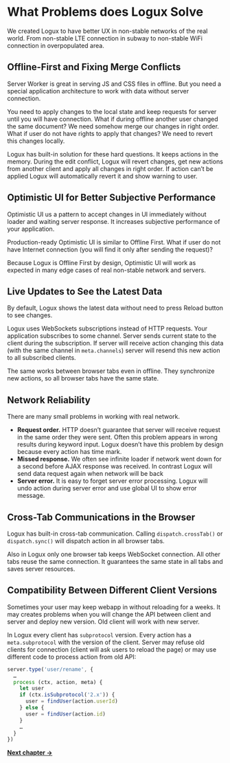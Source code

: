# What Problems does Logux Solve

We created Logux to have better UX in non-stable networks of the real world. From non-stable LTE connection in subway to non-stable WiFi connection in overpopulated area.


## Offline-First and Fixing Merge Conflicts

Server Worker is great in serving JS and CSS files in offline. But you need a special application architecture to work with data without server connection.

You need to apply changes to the local state and keep requests for server until you will have connection. What if during offline another user changed the same document? We need somehow merge our changes in right order. What if user do not have rights to apply that changes? We need to revert this changes locally.

Logux has built-in solution for these hard questions. It keeps actions in the memory. During the edit conflict, Logux will revert changes, get new actions from another client and apply all changes in right order. If action can’t be applied Logux will automatically revert it and show warning to user.


## Optimistic UI for Better Subjective Performance

Optimistic UI us a pattern to accept changes in UI immediately without loader and waiting server response. It increases subjective performance of your application.

Production-ready Optimistic UI is similar to Offline First. What if user do not have Internet connection (you will find it only after sending the request)?

Because Logux is Offline First by design, Optimistic UI will work as expected in many edge cases of real non-stable network and servers.


## Live Updates to See the Latest Data

By default, Logux shows the latest data without need to press Reload button to see changes.

Logux uses WebSockets subscriptions instead of HTTP requests. Your application subscribes to some channel. Server sends current state to the client during the subscription. If server will receive action changing this data (with the same channel in `meta.channels`) server will resend this new action to all subscribed clients.

The same works between browser tabs even in offline. They synchronize new actions, so all browser tabs have the same state.


## Network Reliability

There are many small problems in working with real network.

* **Request order.** HTTP doesn’t guarantee that server will receive request in the same order they were sent. Often this problem appears in wrong results during keyword input. Logux doesn’t have this problem by design because every action has time mark.
* **Missed response.** We often see infinite loader if network went down for a second before AJAX response was received. In contrast Logux will send data request again when network will be back
* **Server error.** It is easy to forget server error processing. Logux will undo action during server error and use global UI to show error message.


## Cross-Tab Communications in the Browser

Logux has built-in cross-tab communication. Calling `dispatch.crossTab()` or `dispatch.sync()` will dispatch action in all browser tabs.

Also in Logux only one browser tab keeps WebSocket connection. All other tabs reuse the same connection. It guarantees the same state in all tabs and saves server resources.


## Compatibility Between Different Client Versions

Sometimes your user may keep webapp in without reloading for a weeks. It may creates problems when you will change the API between client and server and deploy new version. Old client will work with new server.

In Logux every client has `subprotocol` version. Every action has a `meta.subprotocol` with the version of the client. Server may refuse old clients for connection (client will ask users to reload the page) or may use different code to process action from old API:

```js
server.type('user/rename', {
  …
  process (ctx, action, meta) {
    let user
    if (ctx.isSubprotocol('2.x')) {
      user = findUser(action.userId)
    } else {
      user = findUser(action.id)
    }
    …
  }
})
```


**[Next chapter →](./4-compare.md)**
